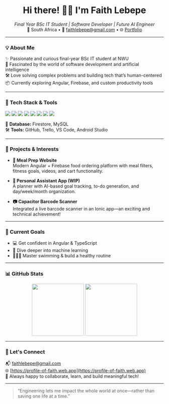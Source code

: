 <!-- Animated waving hand -->
<h1 align="center">Hi there! 👋🏽 I'm Faith Lebepe</h1>

<p align="center">
  <em>Final Year BSc IT Student | Software Developer | Future AI Engineer</em><br/>
  📍 South Africa • 📧 <a href="mailto:faithlebepe@gmail.com">faithlebepe@gmail.com</a> • 🌐 <a href="https://profile-of-faith.web.app">Portfolio</a>
</p>

---

### 💡 About Me

✨ Passionate and curious final-year BSc IT student at NWU  
🧠 Fascinated by the world of software development and artificial intelligence  
🛠️ Love solving complex problems and building tech that’s human-centered  
📦 Currently exploring Angular, Firebase, and custom productivity tools

---

### 🧠 Tech Stack & Tools

<!-- Skill badges with subtle animation using shields.io -->
<p>
  <img src="https://img.shields.io/badge/Java-ED8B00?style=flat&logo=java&logoColor=white"/>
  <img src="https://img.shields.io/badge/C++-00599C?style=flat&logo=c%2B%2B&logoColor=white"/>
  <img src="https://img.shields.io/badge/C%23-68217A?style=flat&logo=c-sharp&logoColor=white"/>
  <img src="https://img.shields.io/badge/SQL-4479A1?style=flat&logo=postgresql&logoColor=white"/>
  <img src="https://img.shields.io/badge/TypeScript-3178C6?style=flat&logo=typescript&logoColor=white"/>
  <img src="https://img.shields.io/badge/Angular-DD0031?style=flat&logo=angular&logoColor=white"/>
  <img src="https://img.shields.io/badge/Firebase-FFCA28?style=flat&logo=firebase&logoColor=black"/>
  <img src="https://img.shields.io/badge/Ionic-3880FF?style=flat&logo=ionic&logoColor=white"/>
</p>

🧰 **Database:** Firestore, MySQL  
🛠️ **Tools:** GitHub, Trello, VS Code, Android Studio

---

### 🌟 Projects & Interests

- **🍱 Meal Prep Website**  
  Modern Angular + Firebase food ordering platform with meal filters, fitness goals, videos, and cart functionality.

- **🤖 Personal Assistant App (WIP)**  
  A planner with AI-based goal tracking, to-do generation, and day/week/month organization.

- **📷 Capacitor Barcode Scanner**  
  Integrated a live barcode scanner in an Ionic app—an exciting and technical achievement!

---

### 🧭 Current Goals

- 💻 Get confident in Angular & TypeScript  
- 🧠 Dive deeper into machine learning  
- 🏊🏽‍♀️ Master swimming & build a healthy routine  

---

### 📊 GitHub Stats

<p align="center">
  <img src="https://github-readme-stats.vercel.app/api?username=faithlebepe&show_icons=true&theme=radical&hide_border=true" height="165">
  <img src="https://github-readme-stats.vercel.app/api/top-langs/?username=faithlebepe&layout=compact&theme=radical&hide_border=true" height="165">
</p>

---

### 🤝 Let's Connect

📬 [faithlebepe@gmail.com](mailto:faithlebepe@gmail.com)  
🌐 [https://profile-of-faith.web.app](https://profile-of-faith.web.app)  
💬 Always happy to collaborate, learn, and build meaningful tech!

---

> “Engineering lets me impact the whole world at once—rather than saving one life at a time.”


